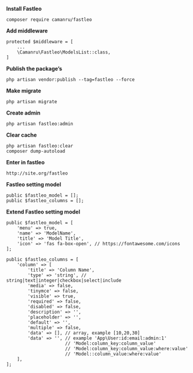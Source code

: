 **Install Fastleo**

    composer require camanru/fastleo

****Add middleware****

    protected $middleware = [
        ...
        \Camanru\Fastleo\ModelsList::class,
    ]

****Publish the package’s****

    php artisan vendor:publish --tag=fastleo --force

****Make migrate****

    php artisan migrate

****Create admin****

    php artisan fastleo:admin

****Clear cache****

    php artisan fastleo:clear
    composer dump-autoload

****Enter in fastleo****

    http://site.org/fastleo

****Fastleo setting model****
    
    public $fastleo_model = [];
    public $fastleo_columns = [];

****Extend Fastleo setting model****
    
    public $fastleo_model = [
        'menu' => true,
        'name' => 'ModelName',
        'title' => 'Model Title',
        'icon' => 'fas fa-box-open', // https://fontawesome.com/icons
    ];

    public $fastleo_columns = [
        'column' => [
            'title' => 'Column Name',
            'type' => 'string', // string|text|integer|checkbox|select|include
            'media' => false,
            'tinymce' => false,
            'visible' => true,
            'required' => false,
            'disabled' => false,
            'description' => '',
            'placeholder' => '',
            'default' => '',
            'multiple' => false,
            'data' => [], // array, example [10,20,30]
            'data' => '', // example 'App\User:id:email:admin:1'
                          // 'Model:column_key:column_value'
                          // 'Model:column_key:column_value:where:value'
                          // 'Model::column_value:where:value'
        ],
    ];
    
